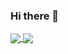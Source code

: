 ### Hi there 👋

<!--
**edonyzpc/edonyzpc** is a ✨ _special_ ✨ repository because its `README.md` (this file) appears on your GitHub profile.

Here are some ideas to get you started:

- 🔭 I’m currently working on ...
- 🌱 I’m currently learning ...
- 👯 I’m looking to collaborate on ...
- 🤔 I’m looking for help with ...
- 💬 Ask me about ...
- 📫 How to reach me: ...
- 😄 Pronouns: ...
- ⚡ Fun fact: ...

[![Edony's GitHub stats](https://github-readme-stats.vercel.app/api?username=edonyzpc&count_private=true&show_icons=true&theme=radical)](https://github.com/anuraghazra/github-readme-stats)

[![Top Langs](https://github-readme-stats.vercel.app/api/top-langs/?username=edonyzpc&layout=compact&count_private=true&show_icons=true&theme=algolia&langs_count=10)](https://github.com/anuraghazra/github-readme-stats)
<a href="https://www.buymeacoffee.com/edonyzpc" target="_blank"><img src="https://cdn.buymeacoffee.com/buttons/v2/default-yellow.png" alt="Buy Me A Coffee" style="height: 60px !important;width: 217px !important;" ></a>
-->

<a href="https://github.com/edonyzpc/">
  <img align="center" src="https://github-readme-stats.vercel.app/api?username=edonyzpc&count_private=true&show_icons=true&theme=radical" />
</a>
<a href="https://github.com/edonyzpc/">
  <img align="center" src="https://github-readme-stats.vercel.app/api/top-langs/?username=edonyzpc&layout=compact&count_private=true&show_icons=true&theme=algolia&langs_count=8&hide=c++,html" />
</a>


